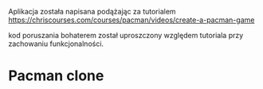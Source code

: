 Aplikacja została napisana podążając za tutorialem https://chriscourses.com/courses/pacman/videos/create-a-pacman-game

kod poruszania bohaterem został uproszczony względem tutoriala przy zachowaniu funkcjonalności.
 
 # Pacman clone
